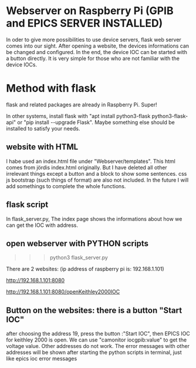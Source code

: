 # Webserver on Raspberry Pi (GPIB and EPICS SERVER INSTALLED)
In oder to give more possibilities to use device servers, flask web server comes into our sight. After opening a website, the devices informations can be changed and configured. In the end, the device IOC can be started with a button directly. It is very simple for those who are not familiar with the device IOCs. 


# Method with flask

flask and related packages are already in Raspberry Pi. Super!

In other systems, install flask with "apt install python3-flask python3-flask-api" or  "pip install --upgrade Flask". Maybe something else should be installed to satisfy your needs.

## website with HTML

I habe used an index.html file under "Webserver/templates". This html comes from jördis index.html originally. But I have deleted all other irrelevant things except a button and a block to show some sentences. css js bootstrap (such things of format) are also not included. In the future I will add somethings to complete the whole functions. 

## flask script
In flask_server.py, The index page shows the informations about how we can get the IOC with address. 

## open webserver with PYTHON scripts

>>> python3 flask_server.py

There are 2 websites: (ip address of raspberry pi is: 192.168.1.101) 

http://192.168.1.101:8080

http://192.168.1.101:8080/openKeithley2000IOC


## Button on the websites: there is a button "Start IOC" 
after choosing the address 19, press the button :"Start IOC", then EPICS IOC for keithley 2000 is open. We can use "camonitor iocgpib:value" to get the voltage value. Other addresses do not work. The error messages with other addresses will be shown after starting the python scripts in terminal, just like epics ioc error messages

